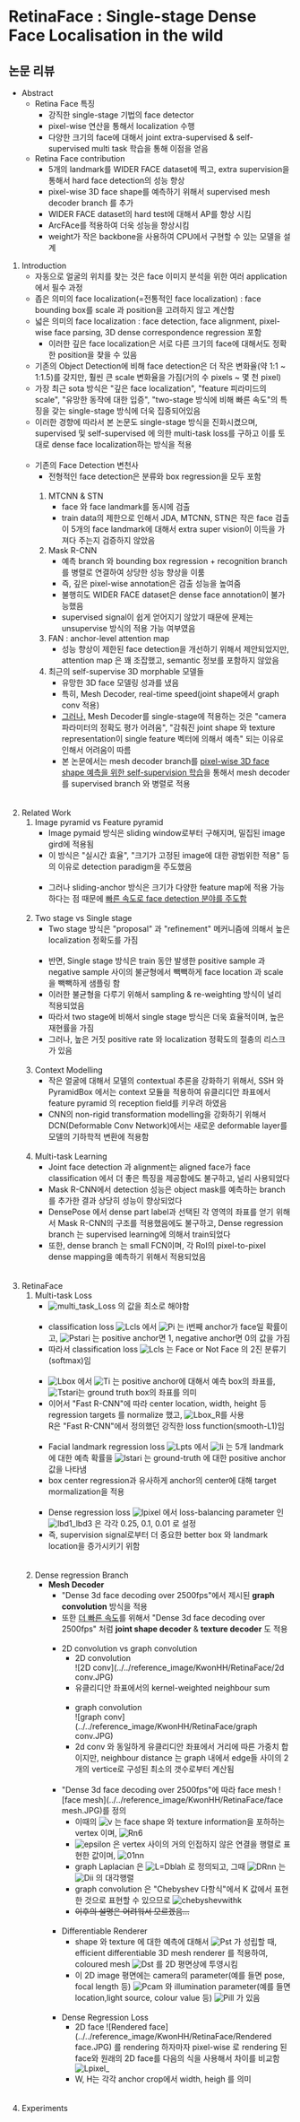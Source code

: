 # RetinaFace : Single-stage Dense Face Localisation in the wild
## 논문 리뷰
- Abstract
    - Retina Face 특징
         - 강직한 single-stage 기법의 face detector
         - pixel-wise 연산을 통해서 localization 수행
         - 다양한 크기의 face에 대해서 joint extra-supervised & self-supervised multi task 학습을 통해 이점을 얻음<br>
    - Retina Face contribution
        - 5개의 landmark를 WIDER FACE dataset에 찍고, extra supervision을 통해서 hard face detection의 성능 향상
        - pixel-wise 3D face shape를 예측하기 위해서 supervised mesh decoder branch 를 추가
        - WIDER FACE dataset의 hard test에 대해서 AP를 향상 시킴
        - ArcFAce를 적용하여 더욱 성능을 향상시킴
        - weight가 작은 backbone을 사용하여 CPU에서 구현할 수 있는 모델을 설계
1. Introduction
    - 자동으로 얼굴의 위치를 찾는 것은 face 이미지 분석을 위한 여러 application 에서 필수 과정
    - 좁은 의미의 face localization(=전통적인 face localization) : face bounding box를 scale 과 position을 고려하지 않고 계산함
    - 넓은 의미의 face localization : face detection, face alignment, pixel-wise face parsing, 3D dense correspondence regression 포함
        - 이러한 깊은 face localization은 서로 다른 크기의 face에 대해서도 정확한 position을 찾을 수 있음
    - 기존의 Object Detection에 비해 face detection은 더 작은 변화율(약 1:1 ~ 1:1.5)를 갖지만, 훨씬 큰 scale 변화율을 가짐(거의 수 pixels ~ 몇 천 pixel)
    - 가장 최근 sota 방식은 "깊은 face localization", "feature 피라미드의 scale", "유망한 동작에 대한 입증", "two-stage 방식에 비해 빠른 속도"의 특징을 갖는 single-stage 방식에 더욱 집중되어있음
    - 이러한 경향에 따라서 본 논문도 single-stage 방식을 진화시켰으며, supervised 및 self-supervised 에 의한 multi-task loss를 구하고 이를 토대로 dense face localization하는 방식을 적용<br><br>
    - 기존의 Face Detection 변천사
        - 전형적인 face detection은 분류와 box regression을 모두 포함<br><br>
        1. MTCNN & STN
            - face 와 face landmark를 동시에 검출
            - train data의 제한으로 인해서 JDA, MTCNN, STN은 작은 face 검출이 5개의 face landmark에 대해서 extra super vision이 이득을 가져다 주는지 검증하지 않았음
        1. Mask R-CNN
            - 예측 branch 와 bounding box regression + recognition branch를 병렬로 연결하여 상당한 성능 향상을 이룸
            - 즉, 깊은 pixel-wise annotation은 검출 성능을 높여줌
            - 불행히도 WIDER FACE dataset은 dense face annotation이 불가능했음
            - supervised signal이 쉽게 얻어지기 않았기 때문에 문제는 unsupervise 방식의 적용 가능 여부였음
        1. FAN : anchor-level attention map
            - 성능 향상이 제한된 face detection을 개선하기 위해서 제안되었지만, attention map 은 꽤 조잡했고, semantic 정보를 포함하지 않았음
        1. 최근의 self-supervise 3D morphable 모델들
            - 유망한 3D face 모델링 성과를 냈음
            - 특히, Mesh Decoder, real-time speed(joint shape에서 graph conv 적용)
            - <u>그러나,</u> Mesh Decoder를 single-stage에 적용하는 것은 "camera 파라미터의 정확도 평가 어려움", "감춰진 joint shape 와 texture representation이 single feature 벡터에 의해서 예측" 되는 이유로 인해서 어려움이 따름
            - 본 논문에서는 mesh decoder branch를 <u>pixel-wise 3D face shape 예측을 위한 self-supervision 학습</u>을 통해서 mesh decoder를 supervised branch 와 병렬로 적용<br><br><br>
1. Related Work
    1. Image pyramid vs Feature pyramid
        - Image pymaid 방식은 sliding window로부터 구해지며, 밀집된 image gird에 적용됨
        - 이 방식은 "실시간 효율", "크기가 고정된 image에 대한 광범위한 적용" 등의 이유로 detection paradigm을 주도했음<br><br>
        - 그러나 sliding-anchor 방식은 크기가 다양한 feature map에 적용 가능하다는 점 때문에 <u>빠른 속도로 face detection 분야를 주도함</u><br><br>
    1. Two stage vs Single stage
        - Two stage 방식은 "proposal" 과 "refinement" 메커니즘에 의해서 높은 localization 정확도를 가짐<br><br>
        - 반면, Single stage 방식은 train 동안 발생한 positive sample 과 negative sample 사이의 불균형에서 빽빽하게 face location 과 scale 을 빽빽하게 샘플링 함
        - 이러한 불균형을 다루기 위해서 sampling & re-weighting 방식이 널리 적용되었음
        - 따라서 two stage에 비해서 single stage 방식은 더욱 효율적이며, 높은 재현률을 가짐
        - 그러나, 높은 거짓 positive rate 와 localization 정확도의 절충의 리스크가 있음<br><br>
    1. Context Modelling
        - 작은 얼굴에 대해서 모델의 contextual 추론을 강화하기 위해서, SSH 와 PyramidBox 에서는 context 모듈을 적용하여 유클리디안 좌표에서 feature pyramid 의 reception field를 키우려 하였음
        - CNN의 non-rigid transformation modelling을 강화하기 위해서 DCN(Deformable Conv Network)에서는 새로운 deformable layer를 모델의 기하학적 변환에 적용함<br><br>
    1. Multi-task Learning
        - Joint face detection 과 alignment는 aligned face가 face classification 에서 더 좋은 특징을 제공함에도 불구하고, 널리 사용되었다
        - Mask R-CNN에서 detection 성능은 object mask를 예측하는 branch를 추가한 결과 상당히 성능이 향상되었다
        - DensePose 에서 dense part label과 선택된 각 영역의 좌표를 얻기 위해서 Mask R-CNN의 구조를 적용했음에도 불구하고, Dense regression branch 는 supervised learning에 의해서 train되었다
        - 또한, dense branch 는 small FCN이며, 각 RoI의 pixel-to-pixel dense mapping을 예측하기 위해서 적용되었음<br><br><br>
1. RetinaFace
    1. Multi-task Loss
        - ![multi_task_Loss](../../reference_image/KwonHH/RetinaFace/multi_task_Loss.JPG) 의 값을 최소로 해야함<br><br>
        - classification loss ![Lcls](../../reference_image/KwonHH/RetinaFace/Lcls.JPG) 에서 ![Pi](../../reference_image/KwonHH/RetinaFace/Pi.JPG) 는 i번째 anchor가 face일 확률이고, ![Pstari](../../reference_image/KwonHH/RetinaFace/Pstari.JPG) 는 positive anchor면 1, negative anchor면 0의 값을 가짐
        - 따라서 classification loss ![Lcls](../../reference_image/KwonHH/RetinaFace/Lcls.JPG) 는 Face or Not Face 의 2진 분류기(softmax)임<br><br>
        - ![Lbox](../../reference_image/KwonHH/RetinaFace/Lbox.JPG) 에서 ![Ti](../../reference_image/KwonHH/RetinaFace/Ti.JPG) 는 positive anchor에 대해서 예측 box의 좌표를, ![Tstari](../../reference_image/KwonHH/RetinaFace/Tstari.JPG)는 ground truth box의 좌표를 의미
        - 이어서 "Fast R-CNN"에 따라 center location, width, height 등 regression targets 를 normalize 했고, ![Lbox_R](../../reference_image/KwonHH/RetinaFace/Lbox_R.JPG)를 사용 <br>R은 "Fast R-CNN"에서 정의했던 강직한 loss function(smooth-L1)임<br><br>
        - Facial landmark regression loss ![Lpts](../../reference_image/KwonHH/RetinaFace/Lpts.JPG) 에서 ![li](../../reference_image/KwonHH/RetinaFace/Li.JPG) 는 5개 landmark에 대한 예측 확률을 ![lstari](../../reference_image/KwonHH/RetinaFace/Lstari.JPG) 는 ground-truth 에 대한 positive anchor 값을 나타냄
        - box center regression과 유사하게 anchor의 center에 대해 target mormalization을 적용<br><br>
        - Dense regression loss ![lpixel](../../reference_image/KwonHH/RetinaFace/Lpixel.JPG) 에서 loss-balancing parameter 인 ![lbd1_lbd3](../../reference_image/KwonHH/RetinaFace/lbd1_lbd3.JPG) 은 각각 0.25, 0.1, 0.01 로 설정
        - 즉, supervision signal로부터 더 중요한 better box 와 landmark location을 증가시키기 위함<br><br><br>
    1. Dense regression Branch
        - __Mesh Decoder__
            - "Dense 3d face decoding over 2500fps"에서 제시된 __graph convolution__ 방식을 적용
            - 또한 <u>더 빠른 속도</u>를 위해서 "Dense 3d face decoding over 2500fps" 처럼 __joint shape decoder__ & __texture decoder__ 도 적용<br><br>
            - 2D convolution vs graph convolution
                - 2D convolution<br> ![2D conv](../../reference_image/KwonHH/RetinaFace/2d conv.JPG) <br>
                - 유클리디안 좌표에서의 kernel-weighted neighbour sum<br><br>
                - graph convolution<br> ![graph conv](../../reference_image/KwonHH/RetinaFace/graph conv.JPG) <br>
                - 2d conv 와 동일하게 유클리디안 좌표에서 거리에 따른 가중치 합이지만, neighbour distance 는 graph 내에서 edge들 사이의 2개의 vertice로 구성된 최소의 갯수로부터 계산됨<br><br>
            - "Dense 3d face decoding over 2500fps"에 따라 face mesh ![face mesh](../../reference_image/KwonHH/RetinaFace/face mesh.JPG)를 정의
                - 이때의 ![v](../../reference_image/KwonHH/RetinaFace/v.JPG) 는 face shape 와 texture information을 포하하는 vertex 이며, ![Rn6](../../reference_image/KwonHH/RetinaFace/Rn6.JPG)
                - ![epsilon](../../reference_image/KwonHH/RetinaFace/epsilon.JPG) 은 vertex 사이의 거의 인접하지 않은 연결을 행렬로 표현한 값이며, ![01nn](../../reference_image/KwonHH/RetinaFace/01nn.JPG)
                - graph Laplacian 은 ![L=Dblah](../../reference_image/KwonHH/RetinaFace/L=Dblah.JPG) 로 정의되고, 그때 ![DRnn](../../reference_image/KwonHH/RetinaFace/DRnn.JPG) 는 ![Dii](../../reference_image/KwonHH/RetinaFace/Dii.JPG) 의 대각행렬
                - graph convolution 은 "Chebyshev 다항식"에서 K 값에서 표현한 것으로 표현할 수 있으므로 ![chebyshevwithk](../../reference_image/KwonHH/RetinaFace/chebyshevwithk.JPG) <br>
                - ~~이후의 설명은 어려워서 모르겠음...~~ <br><br> 
            - Differentiable Renderer
                - shape 와 texture 에 대한 예측에 대해서 ![Pst](../../reference_image/KwonHH/RetinaFace/Pst.JPG) 가 성립할 때, efficient differentiable 3D mesh renderer 를 적용하여, coloured mesh ![Dst](../../reference_image/KwonHH/RetinaFace/Dst.JPG) 를 2D 평면상에 투영시킴
                - 이 2D image 평면에는 camera의 parameter(예를 들면 pose, focal length 등) ![Pcam](../../reference_image/KwonHH/RetinaFace/Pcam.JPG) 와 illumination parameter(예를 들면 location,light source, colour value 등) ![Pill](../../reference_image/KwonHH/RetinaFace/Pill.JPG) 가 있음<br><br>
            - Dense Regression Loss
                - 2D face ![Rendered face](../../reference_image/KwonHH/RetinaFace/Rendered face.JPG) 를 rendering 하자마자 pixel-wise 로 rendering 된 face와 원래의 2D face를 다음의 식을 사용해서 차이를 비교함<br> ![Lpixel_](../../reference_image/KwonHH/RetinaFace/Lpixel.JPG) <br>
                - W, H는 각각 anchor crop에서 width, heigh 를 의미<br><br><br>
1. Experiments
                 